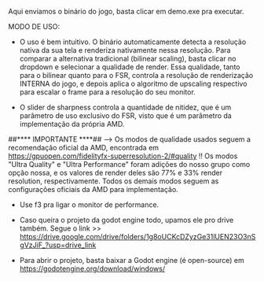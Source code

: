 Aqui enviamos o binário do jogo, basta clicar em demo.exe pra executar.

MODO DE USO:

* O uso é bem intuitivo. O binário automaticamente detecta a resolução nativa da sua tela e renderiza nativamente nessa resolução.
Para comparar a alternativa tradicional (bilinear scaling), basta clicar no dropdown e selecionar a qualidade de render. Essa qualidade,
tanto para o bilinear quanto para o FSR, controla a resolução de renderização INTERNA do jogo, e depois aplica o algoritmo de upscaling respectivo
para escalar o frame para a resolução do seu monitor.

* O slider de sharpness controla a quantidade de nitidez, que é um parâmetro de uso exclusivo do FSR, visto que é um parâmetro da implementação da própria AMD.

##**** IMPORTANTE ****## --> Os modos de qualidade usados seguem a recomendação oficial da AMD, encontrada em https://gpuopen.com/fidelityfx-superresolution-2/#quality !!
Os modos "Ultra Quality" e "Ultra Performance" foram adições do nosso grupo como opção nossa, e os valores de render deles são 77% e 33% render resolution,
respectivamente. Todos os demais modos seguem as configurações oficiais da AMD para implementação.

* Use f3 pra ligar o monitor de performance.

* Caso queira o projeto da godot engine todo, upamos ele pro drive também.
Segue o link >> https://drive.google.com/drive/folders/1g8oUCKcDZyzGe31lUEN23O3nSgVzJiF_?usp=drive_link

* Para abrir o projeto, basta baixar a Godot engine (é open-source) em https://godotengine.org/download/windows/